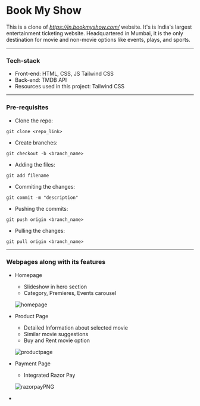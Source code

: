 #  Book My Show

This is a clone of *https://in.bookmyshow.com/* website. It's is India's largest entertainment ticketing website. Headquartered in Mumbai, it is the only destination for movie and non-movie options like events, plays, and sports.

<hr>

### Tech-stack

- Front-end: HTML, CSS, JS Tailwind CSS<br/>
- Back-end: TMDB API<br/>
- Resources used in this project: Tailwind CSS <br/>

<hr>

### Pre-requisites

- Clone the repo: 
```
git clone <repo_link>
```

- Create branches: 
```
git checkout -b <branch_name>
```

- Adding the files: 
```
git add filename
```

- Commiting the changes: 
```
git commit -m "description"
```

- Pushing the commits: 
```
git push origin <branch_name>
```

- Pulling the changes:
```
git pull origin <branch_name>
```

<hr>

### Webpages along with its features

- Homepage
  - Slideshow in hero section
  - Category, Premieres, Events carousel
  
  ![homepage](https://user-images.githubusercontent.com/80893464/154789079-763b4c2f-bb28-48ca-8a73-407ea6a7e19d.png)


- Product Page
  - Detailed Information about selected movie
  - Similar movie suggestions
  - Buy and Rent movie option

  ![productpage](https://user-images.githubusercontent.com/80893464/154789812-a7ada78f-da0b-4a8e-bd08-7fb59907731f.png)



- Payment Page
  - Integrated Razor Pay 

  ![razorpayPNG](https://user-images.githubusercontent.com/80893464/154791671-b1a38520-b230-468c-ac41-6d7a00855590.PNG)

+



